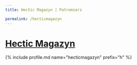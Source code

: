 ```yaml
---
title: Hectic Magazyn | Patromierz

permalink: /hecticmagazyn
---
```


# [Hectic Magazyn](https://patronite.pl/hecticmagazyn)

{% include profile.md name="hecticmagazyn" prefix="h" %}
